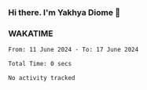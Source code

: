 ### Hi there. I'm Yakhya Diome 👋

### WAKATIME
<!--START_SECTION:waka-->

```txt
From: 11 June 2024 - To: 17 June 2024

Total Time: 0 secs

No activity tracked
```

<!--END_SECTION:waka-->
